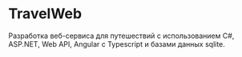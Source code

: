 # TravelWeb

Разработка веб-сервиса для путешествий с использованием C#, ASP.NET, Web API, Angular c Typescript и базами данных sqlite.
